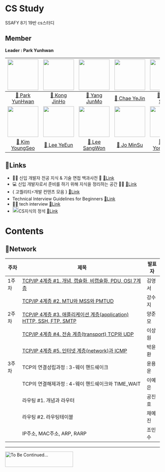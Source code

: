 # CS Study
SSAFY 8기 19반 cs스터디

## Member
**Leader : Park Yunhwan**

| [<img src="https://avatars.githubusercontent.com/u/47595515?s=40&v=4" width="100">](https://github.com/SadoRuin) | [<img src="https://avatars.githubusercontent.com/u/62232531?v=4" width="100">](https://github.com/wlsgh7608) | [<img src="https://avatars.githubusercontent.com/u/55372995?v=4" width="100">](https://github.com/devjunmo) |  [<img src="https://avatars.githubusercontent.com/u/45252618?v=4" width="100">](https://github.com/yejin013)  |   [<img src="https://avatars.githubusercontent.com/u/43868550?v=4" width="100">](https://github.com/KangSuzy)   |
|:----------------------------------------------------------------------------------------------------------------:|:------------------------------------------------------------------------------------------------------------:|:-----------------------------------------------------------------------------------------------------------:|:-------------------------------------------------------------------------------------------------------------:|:---------------------------------------------------------------------------------------------------------------:|
|              [📖 Park YunHwan](https://sadoruin-notes.notion.site/5c51dcd873f24feb86a75bb071d85855)              |           [📖 Kong JinHo](https://meadow-pram-047.notion.site/cs-8ea8d7f0d60c4a7890093edcb2e29a1d)           |             [📖 Yang JunMo](https://github.com/devjunmo/TIL/blob/main/CS_Study/csStudyWiki.md)              |                [📖 Chae YeJin](https://yj-ssafy.notion.site/a95bc74fa67045e794c699f1e0d810cc)                 |                                [📖 Kang SooJi](https://github.com/KangSuzy/TIL)                                 |
|    [<img src="https://avatars.githubusercontent.com/u/80434024?v=4" width="100">](https://github.com/koy4648)    | [<img src="https://avatars.githubusercontent.com/u/103018534?v=4" width="100">](https://github.com/Dodamon)  | [<img src="https://avatars.githubusercontent.com/u/55802893?v=4" width="100">](https://github.com/nowgnas)  | [<img src="https://avatars.githubusercontent.com/u/102861657?v=4" width="100">](https://github.com/minsu121x) | [<img src="https://avatars.githubusercontent.com/u/46861704?v=4" width="100"/>](https://github.com/YunYongWoon) |
|          [📖 Kim YoungSeo](https://telling-starburst-b5b.notion.site/bf9963d8c0b44ac2a16649a76bad646b)           |  [📖 Lee YeEun](https://chlorinated-koi-491.notion.site/Computer-science-beffd78d679242a18e40e59cfc7c4205)   |                            [📖 Lee SangWon](https://github.com/nowgnas/CS-Study)                            |            [📖 Jo MinSu](https://charm-ocelot-88c.notion.site/CS-9b9a452599234b419afbbd803dd40c34)            |                                 [📖 Yun YongWoon](https://velog.io/@yuyun0124)                                  |

## 🔗Links
- 👶🏻 신입 개발자 전공 지식 & 기술 면접 백과사전 📖  [🔗Link](https://github.com/gyoogle/tech-interview-for-developer)  
- 💻 신입 개발자로서 준비를 하기 위해 지식을 정리하는 공간 👨‍💻 [🔗Link](https://github.com/WooVictory/Ready-For-Tech-Interview)  
- { 고퀄리티⚡개발 컨텐츠 모음 } [🔗Link](https://github.com/Integerous/goQuality-dev-contents)  
- Technical Interview Guidelines for Beginners [🔗Link](https://github.com/JaeYeopHan/Interview_Question_for_Beginner)
- 📢🙍 tech interview [🔗Link](https://github.com/WeareSoft/tech-interview)
- <img height="20" src="https://user-images.githubusercontent.com/47595515/198836603-4a8efbb1-3a55-4130-b211-a039cb9cfd8d.png" width="20"/>CS지식의 정석 [🔗Link](https://inf.run/VE5F)

# Contents
## 📌Network

| 주차  | 제목                                                                                                                                                               | 발표자 |
|-----|------------------------------------------------------------------------------------------------------------------------------------------------------------------|-----|
| 1주차 | [TCP/IP 4계층 #1. 개념, 캡슐화, 비캡슐화, PDU, OSI 7계층](./Contents/Network/TCP_IP%204계층%20%231.%20개념,%20캡슐화,%20비캡슐화,%20PDU,%20OSI%207계층.md)                                 | 김영서 |
|     | [TCP/IP 4계층 #2. MTU와 MSS와 PMTUD](./Contents/Network/TCP_IP%204계층%20%232.%20MTU와%20MSS와%20PMTUD.md)                                                               | 강수지 |
| 2주차 | [TCP/IP 4계층 #3. 애플리케이션 계층(application) HTTP, SSH, FTP, SMTP](./Contents/Network/TCP_IP%204계층%20%233.%20애플리케이션%20계층(application)%20HTTP,%20SSH,%20FTP,%20SMTP.md) | 양준모 |
|     | [TCP/IP 4계층 #4. 전송 계층(transport) TCP와 UDP](./Contents/Network/TCP_IP%204계층%20%234.%20전송%20계층(transport)%20TCP와%20UDP.md)                                         | 이상원 |
|     | [TCP/IP 4계층 #5. 인터넷 계층(network)과 ICMP](./Contents/Network/TCP_IP%204계층%20%235.%20인터넷%20계층(network)과%20ICMP.md)                                                   | 박윤환 |
| 3주차 | TCP의 연결성립과정 : 3-웨이 핸드쉐이크                                                                                                                                         | 윤용운 |
|     | TCP의 연결해제과정 : 4-웨이 핸드쉐이크와 TIME_WAIT                                                                                                                              | 이예은 |
|     | 라우팅 #1. 개념과 라우터                                                                                                                                                  | 공진호 |
|     | 라우팅 #2. 라우팅테이블                                                                                                                                                   | 채예진 |
|     | IP주소, MAC주소, ARP, RARP                                                                                                                                           | 조민수 |

----
<img height="50" src="https://user-images.githubusercontent.com/47595515/198835961-bd0e5b57-8f66-4308-a789-70ef11444cf4.png" width="221" alt="To Be Continued..."/>
 